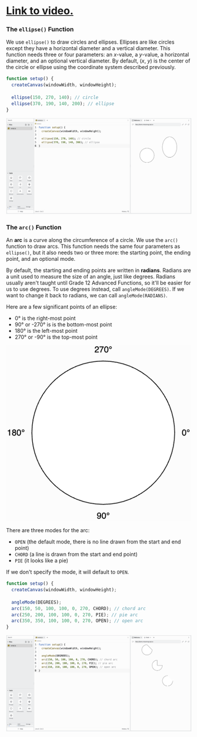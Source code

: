 # [Link to video.](https://www.youtube.com/watch?v=Am4do2N7ASc&list=PLVD25niNi0BnKbPM0lUEfNYcWixQZ98cY)

### The `ellipse()` Function

We use `ellipse()` to draw circles and ellipses. Ellipses are like circles except they have a horizontal diameter and a vertical diameter. This function needs three or four parameters: an *x*-value, a *y*-value, a horizontal diameter, and an optional vertical diameter. By default, (*x*, *y*) is the center of the circle or ellipse using the coordinate system described previously.

```javascript
function setup() {
  createCanvas(windowWidth, windowHeight);

  ellipse(150, 270, 140); // circle
  ellipse(370, 190, 140, 200); // ellipse
}
```

![](../..//Images/Ellipse_1.png)

### The `arc()` Function

An **arc** is a curve along the circumference of a circle. We use the `arc()` function to draw arcs. This function needs the same four parameters as `ellipse()`, but it also needs two or three more: the starting point, the ending point, and an optional mode. 

By default, the starting and ending points are written in **radians**. Radians are a unit used to measure the size of an angle, just like degrees. Radians usually aren't taught until Grade 12 Advanced Functions, so it'll be easier for us to use degrees. To use degrees instead, call `angleMode(DEGREES)`. If we want to change it back to radians, we can call `angleMode(RADIANS)`.

Here are a few significant points of an ellipse:

*  0° is the right-most point
*  90° or -270° is is the bottom-most point
*  180° is the left-most point
*  270° or -90°  is the top-most point

![](../../Images/Arc_Angles.png)

There are three modes for the arc:

* `OPEN` (the default mode, there is no line drawn from the start and end point)
* `CHORD` (a line is drawn from the start and end point)
* `PIE` (it looks like a pie)

If we don't specify the mode, it will default to `OPEN`.

```javascript
function setup() {
  createCanvas(windowWidth, windowHeight);

  angleMode(DEGREES);
  arc(150, 50, 100, 100, 0, 270, CHORD); // chord arc
  arc(250, 200, 100, 100, 0, 270, PIE); // pie arc
  arc(350, 350, 100, 100, 0, 270, OPEN); // open arc
}
```

![](../../Images/Arcs_1.png)

